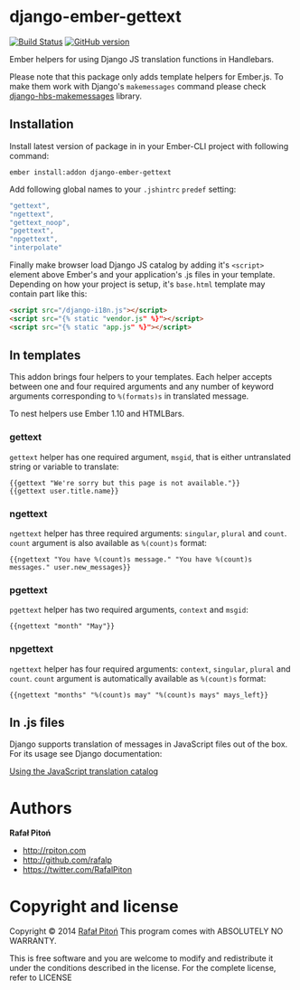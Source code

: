 # django-ember-gettext

[![Build Status](https://travis-ci.org/rafalp/django-ember-gettext.svg?branch=master)](https://travis-ci.org/rafalp/django-ember-gettext)
[![GitHub version](https://badge.fury.io/gh/rafalp%2Fdjango-ember-gettext.svg)](http://badge.fury.io/gh/rafalp%2Fdjango-ember-gettext)

Ember helpers for using Django JS translation functions in Handlebars.

Please note that this package only adds template helpers for Ember.js. To make them work with Django's `makemessages` command please check [django-hbs-makemessages](https://github.com/rafalp/django-ember-gettext) library.

## Installation

Install latest version of package in in your Ember-CLI project with following command:

```console
ember install:addon django-ember-gettext
```

Add following global names to your `.jshintrc` `predef` setting:

```javascript
"gettext",
"ngettext",
"gettext_noop",
"pgettext",
"npgettext",
"interpolate"
```

Finally make browser load Django JS catalog by adding it's `<script>` element above Ember's and your application's .js files in your template. Depending on how your project is setup, it's `base.html` template may contain part like this:

```html
<script src="/django-i18n.js"></script>
<script src="{% static "vendor.js" %}"></script>
<script src="{% static "app.js" %}"></script>
```

## In templates

This addon brings four helpers to your templates. Each helper accepts between one and four required arguments and any number of keyword arguments corresponding to `%(formats)s` in translated message.

To nest helpers use Ember 1.10 and HTMLBars.

### gettext

`gettext` helper has one required argument, `msgid`, that is either untranslated string or variable to translate:

```
{{gettext "We're sorry but this page is not available."}}
{{gettext user.title.name}}
```

### ngettext

`ngettext` helper has three required arguments: `singular`, `plural` and `count`. `count` argument is also available as `%(count)s` format:

```
{{ngettext "You have %(count)s message." "You have %(count)s messages." user.new_messages}}
```

### pgettext

`pgettext` helper has two required arguments, `context` and `msgid`:

```
{{ngettext "month" "May"}}
```

### npgettext

`ngettext` helper has four required arguments: `context`, `singular`, `plural` and `count`. `count` argument is automatically available as `%(count)s` format:

```
{{ngettext "months" "%(count)s may" "%(count)s mays" mays_left}}
```

## In .js files

Django supports translation of messages in JavaScript files out of the box. For its usage see Django documentation:

[Using the JavaScript translation catalog](https://docs.djangoproject.com/en/1.7/topics/i18n/translation/#using-the-javascript-translation-catalog)

# Authors

**Rafał Pitoń**

* http://rpiton.com
* http://github.com/rafalp
* https://twitter.com/RafalPiton

# Copyright and license

Copyright © 2014 [Rafał Pitoń](http://github.com/ralfp>)
This program comes with ABSOLUTELY NO WARRANTY.

This is free software and you are welcome to modify and redistribute it under the conditions described in the license.
For the complete license, refer to LICENSE
